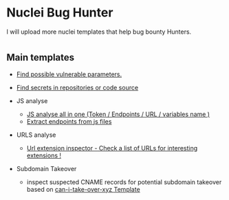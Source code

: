# Nuclei Bug Hunter
I will upload more nuclei templates that help bug bounty Hunters.
#
## Main templates 

- [Find possible vulnerable parameters.](https://github.com/ayadim/Nuclei-bug-hunter/tree/main/file/Vulnerable-URLS)
- [Find secrets in repositories or code source ](https://github.com/ayadim/Nuclei-bug-hunter/blob/main/file/secrets/extra-secrets.yaml)

- JS analyse

    - [JS analyse all in one (Token / Endpoints / URL / variables name )](https://github.com/ayadim/Nuclei-bug-hunter/blob/main/file/web/js/js-analyse.yaml)
    - [Extract endpoints from js files ](https://github.com/ayadim/Nuclei-bug-hunter/blob/main/file/web/js/js-endpoint-extractor.yaml)
- URLS analyse
    - [Url extension inspector - Check a list of URLs for interesting extensions !](https://github.com/ayadim/Nuclei-bug-hunter/blob/main/file/url-analyse/url-extension-inspector.yaml)

- Subdomain Takeover
    - inspect suspected CNAME records for potential subdomain takeover based on [can-i-take-over-xyz ](https://github.com/EdOverflow/can-i-take-over-xyz) [Template](https://github.com/ayadim/Nuclei-bug-hunter/blob/main/dns/cname-provider-assessment.yaml)